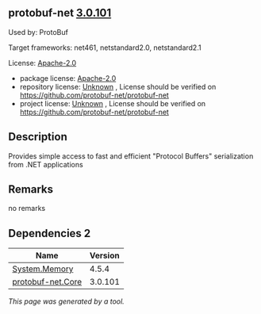 protobuf-net [3.0.101](https://www.nuget.org/packages/protobuf-net/3.0.101)
--------------------

Used by: ProtoBuf

Target frameworks: net461, netstandard2.0, netstandard2.1

License: [Apache-2.0](../../../../licenses/apache-2.0) 

- package license: [Apache-2.0](https://licenses.nuget.org/Apache-2.0) 
- repository license: [Unknown](https://github.com/protobuf-net/protobuf-net) , License should be verified on https://github.com/protobuf-net/protobuf-net
- project license: [Unknown](https://github.com/protobuf-net/protobuf-net) , License should be verified on https://github.com/protobuf-net/protobuf-net

Description
-----------
Provides simple access to fast and efficient "Protocol Buffers" serialization from .NET applications

Remarks
-----------
no remarks


Dependencies 2
-----------

|Name|Version|
|----------|:----|
|[System.Memory](../../../../packages/nuget.org/system.memory/4.5.4)|4.5.4|
|[protobuf-net.Core](../../../../packages/nuget.org/protobuf-net.core/3.0.101)|3.0.101|

*This page was generated by a tool.*